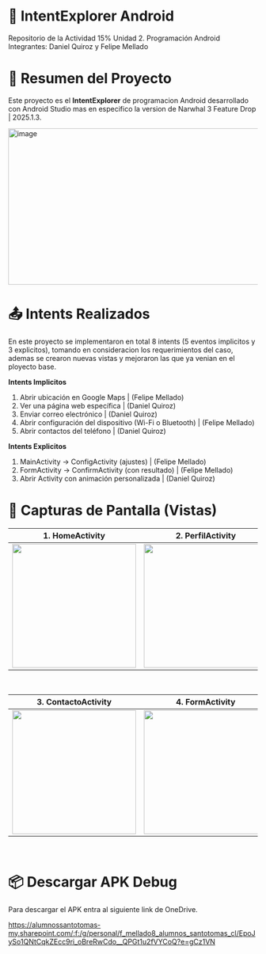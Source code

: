 # 📱 IntentExplorer Android

Repositorio de la Actividad 15% Unidad 2. Programación Android
Integrantes: Daniel Quiroz y Felipe Mellado

# 🚀 Resumen del Proyecto
Este proyecto es el **IntentExplorer** de programacion Android desarrollado con Android Studio mas en especifico la version de Narwhal 3 Feature Drop | 2025.1.3.

<img width="563" height="316" alt="image" src="https://github.com/user-attachments/assets/3d37832c-3b07-4afe-8aac-26c893b4a380" />

# 📤 Intents Realizados
En este proyecto se implementaron en total 8 intents (5 eventos implicitos y 3 explicitos), tomando en consideracion los requerimientos del caso, ademas se crearon nuevas vistas y mejoraron las que ya venian en el ployecto base.

**Intents Implicitos**
1. Abrir ubicación en Google Maps | (Felipe Mellado)
2. Ver una página web específica | (Daniel Quiroz)
3. Enviar correo electrónico | (Daniel Quiroz)
4. Abrir configuración del dispositivo (Wi-Fi o Bluetooth) | (Felipe Mellado)
5. Abrir contactos del teléfono | (Daniel Quiroz)

**Intents Explicitos**
1. MainActivity → ConfigActivity (ajustes) | (Felipe Mellado)
2. FormActivity → ConfirmActivity (con resultado) | (Felipe Mellado)
3. Abrir Activity con animación personalizada | (Daniel Quiroz)

# 📸 Capturas de Pantalla (Vistas)

| 1. **HomeActivity** | 2. **PerfilActivity** |
|--------------|----------------|
| <img src="https://github.com/user-attachments/assets/f59bc079-a525-4ac2-8389-3248ead59428" width="250"/> | <img src="https://github.com/user-attachments/assets/39f22af9-085d-471a-b96e-bd22ef373db5" width="250"/> |
<br>

| 3. **ContactoActivity** | 4. **FormActivity** |
|--------------|----------------|
| <img src="https://github.com/user-attachments/assets/b5b4ec8a-091b-4f20-a180-dea994770f33" width="250"/> | <img src="https://github.com/user-attachments/assets/a5834a26-93f8-4faa-b118-df5caa7c77c7" width="250"/> |
<br>

# 📦 Descargar APK Debug
Para descargar el APK entra al siguiente link de OneDrive.

https://alumnossantotomas-my.sharepoint.com/:f:/g/personal/f_mellado8_alumnos_santotomas_cl/EpoJySo1QNtCqkZEcc9ri_oBreRwCdo__QPGt1u2fVYCoQ?e=gCz1VN




